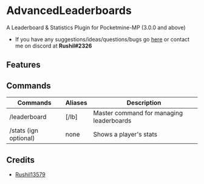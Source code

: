 # AdvancedLeaderboards
A Leaderboard & Statistics Plugin for Pocketmine-MP (3.0.0 and above)

- If you have any suggestions/ideas/questions/bugs go [here](https://github.com/Rushil13579/AdvancedLeaderboards/issues) or contact me on discord at **Rushil#2326**

## Features

## Commands
Commands | Aliases | Description
---------|---------|------------
/leaderboard | [/lb] | Master command for managing leaderboards
/stats (ign optional) | none | Shows a player's stats

## Credits
- [Rushil13579](https://github.com/Rushil13579)
